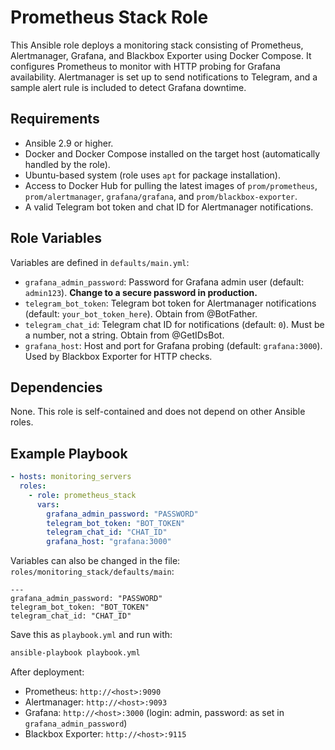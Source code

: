 # Prometheus Stack Role

This Ansible role deploys a monitoring stack consisting of Prometheus, Alertmanager, Grafana, and Blackbox Exporter using Docker Compose. It configures Prometheus to monitor with HTTP probing for Grafana availability. Alertmanager is set up to send notifications to Telegram, and a sample alert rule is included to detect Grafana downtime.

## Requirements

- Ansible 2.9 or higher.
- Docker and Docker Compose installed on the target host (automatically handled by the role).
- Ubuntu-based system (role uses `apt` for package installation).
- Access to Docker Hub for pulling the latest images of `prom/prometheus`, `prom/alertmanager`, `grafana/grafana`, and `prom/blackbox-exporter`.
- A valid Telegram bot token and chat ID for Alertmanager notifications.

## Role Variables

Variables are defined in `defaults/main.yml`:

- `grafana_admin_password`: Password for Grafana admin user (default: `admin123`). **Change to a secure password in production.**
- `telegram_bot_token`: Telegram bot token for Alertmanager notifications (default: `your_bot_token_here`). Obtain from @BotFather.
- `telegram_chat_id`: Telegram chat ID for notifications (default: `0`). Must be a number, not a string. Obtain from @GetIDsBot.
- `grafana_host`: Host and port for Grafana probing (default: `grafana:3000`). Used by Blackbox Exporter for HTTP checks.

## Dependencies

None. This role is self-contained and does not depend on other Ansible roles.

## Example Playbook

```yaml
- hosts: monitoring_servers
  roles:
    - role: prometheus_stack
      vars:
        grafana_admin_password: "PASSWORD"
        telegram_bot_token: "BOT_TOKEN"
        telegram_chat_id: "CHAT_ID"
        grafana_host: "grafana:3000"
```
Variables can also be changed in the file: `roles/monitoring_stack/defaults/main`:

```
---
grafana_admin_password: "PASSWORD"
telegram_bot_token: "BOT_TOKEN"
telegram_chat_id: "CHAT_ID"
```

Save this as `playbook.yml` and run with:
```bash
ansible-playbook playbook.yml
```

After deployment:
- Prometheus: `http://<host>:9090`
- Alertmanager: `http://<host>:9093`
- Grafana: `http://<host>:3000` (login: admin, password: as set in `grafana_admin_password`)
- Blackbox Exporter: `http://<host>:9115`
